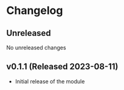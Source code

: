 # Changelog

## Unreleased

No unreleased changes

## v0.1.1 (Released 2023-08-11)

* Initial release of the module

